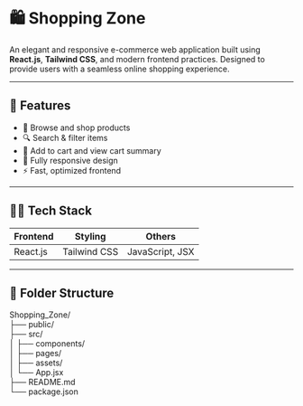 # 🛍️ Shopping Zone

An elegant and responsive e-commerce web application built using **React.js**, **Tailwind CSS**, and modern frontend practices. Designed to provide users with a seamless online shopping experience.

---




## 🚀 Features

- 🛒 Browse and shop products
- 🔍 Search & filter items
- 🧾 Add to cart and view cart summary
- 📱 Fully responsive design
- ⚡ Fast, optimized frontend

---

## 🧑‍💻 Tech Stack

| Frontend | Styling | Others     |
|----------|---------|------------|
| React.js | Tailwind CSS | JavaScript, JSX |

---

## 📂 Folder Structure

Shopping_Zone/<br>
├── public/<br>
├── src/<br>
│ ├── components/<br>
│ ├── pages/<br>
│ ├── assets/<br>
│ └── App.jsx<br>
├── README.md<br>
└── package.json<br>
